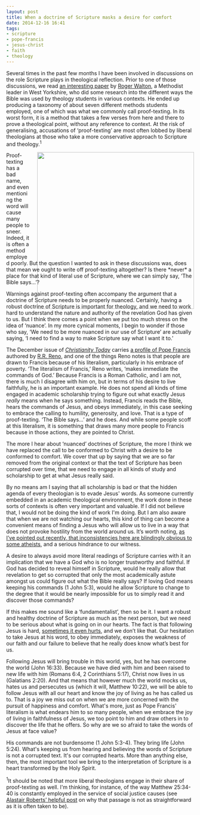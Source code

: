 ```yaml
---
layout: post
title: When a doctrine of Scripture masks a desire for comfort
date: 2014-12-16 16:41
tags:
- scripture
- pope-francis
- jesus-christ
- faith
- theology
---
```

Several times in the past few months I have been involved in discussions on the role Scripture plays in theological reflection. Prior to one of those discussions, we read [an interesting paper](http://essential.metapress.com/content/38n3211v762784k7/) by [Roger Walton](http://twitter.com/rogerwalton), a Methodist leader in West Yorkshire, who did some research into the different ways the Bible was used by theology students in various contexts. He ended up producing a taxonomy of about seven different methods students employed, one of which was what we commonly call proof-texting. In its worst form, it is a method that takes a few verses from here and there to prove a theological point, without any reference to context. At the risk of generalising, accusations of ‘proof-texting’ are most often lobbed by liberal theologians at those who take a more conservative approach to Scripture and theology.<sup>1</sup>

<div style="float: right; margin: 0px 1px 0px 20px; width: 420px; height: 280px;"><img src="https://dl.dropboxusercontent.com/u/3897986/Jake%20Blog%20Images/open-bible.jpg" width="420"></div>
Proof-texting has a bad name, and even mentioning the word will cause many people to sneer. Indeed, it is often a method employed poorly. But the question I wanted to ask in these discussions was, does that mean we ought to write off proof-texting altogether? Is there *never* a place for that kind of literal use of Scripture, where we can simply say, ‘The Bible says…’?

Warnings against proof-texting often accompany the argument that a doctrine of Scripture needs to be properly nuanced. Certainly, having a robust doctrine of Scripture is important for theology, and we need to work hard to understand the nature and authority of the revelation God has given to us. But I think there comes a point when we put too much stress on the idea of ‘nuance’. In my more cynical moments, I begin to wonder if those who say, ‘We need to be more nuanced in our use of Scripture’ are actually saying, ‘I need to find a way to make Scripture say what I want it to.’

The December issue of *[Christianity Today](http://www.christianitytoday.com/)* carries [a profile of Pope Francis](http://www.christianitytoday.com/ct/2014/december/pop-francis.html) authored by [R.R. Reno](http://twitter.com/rr_reno), and one of the things Reno notes is that people are drawn to Francis because of his literalism, particularly in his embrace of poverty. ‘The literalism of Francis,’ Reno writes, ‘makes immediate the commands of God.’ Because Francis is a Roman Catholic, and I am not, there is much I disagree with him on, but in terms of his desire to live faithfully, he is an important example. He does not spend all kinds of time engaged in academic scholarship trying to figure out what exactly Jesus *really* means when he says something. Instead, Francis reads the Bible, hears the commands of Jesus, and obeys immediately, in this case seeking to embrace the calling to humility, generosity, and love. That is a type of proof-texting. ‘The Bible says…’ and he does. And while some people scoff at this literalism, it is something that draws many more people to Francis because in those actions, they are pointed to Christ.

The more I hear about ‘nuanced’ doctrines of Scripture, the more I think we have replaced the call to be conformed to Christ with a desire to be conformed to comfort. We cover that up by saying that we are so far removed from the original context or that the text of Scripture has been corrupted over time, that we need to engage in all kinds of study and scholarship to get at what Jesus really said.

By no means am I saying that all scholarship is bad or that the hidden agenda of every theologian is to evade Jesus' words. As someone currently embedded in an academic theological environment, the work done in these sorts of contexts is often very important and valuable. If I did not believe that, I would not be doing the kind of work I'm doing. But I am also aware that when we are not watching our hearts, this kind of thing can become a convenient means of finding a Jesus who will allow us to live in a way that does not provoke hostility from the world around us. It’s worth noting, [as I’ve pointed out recently, that inconsistencies here are blindingly obvious to some atheists](http://blog.jakebelder.com/post/when-atheists-know-how-to-be-better-christians-than-we-do), and a serious hindrance to our witness.

A desire to always avoid more literal readings of Scripture carries with it an implication that we have a God who is no longer trustworthy and faithful. If God has decided to reveal himself in Scripture, would he really allow that revelation to get so corrupted that only the most academically astute amongst us could figure out what the Bible really says? If loving God means keeping his commands (1 John 5:3), would he allow Scripture to change to the degree that it would be nearly impossible for us to simply read it and discover those commands?

If this makes me sound like a ‘fundamentalist’, then so be it. I want a robust and healthy doctrine of Scripture as much as the next person, but we need to be serious about what is going on in our hearts. The fact is that following Jesus is hard, [sometimes it even hurts](http://blog.jakebelder.com/post/sometimes-faithfulness-hurts), and we don’t like that. Our hesitation to take Jesus at his word, to obey immediately, exposes the weakness of our faith and our failure to believe that he really does know what’s best for us.

Following Jesus will bring trouble in this world, yes, but he has overcome the world (John 16:33). Because we have died with him and been raised to new life with him (Romans 6:4, 2 Corinthians 5:17), Christ now lives in us (Galatians 2:20). And that means that however much the world mocks us, hates us and persecutes us (which it will, Matthew 10:22), we will be able to follow Jesus with all our heart and know the joy of living as he has called us to. That is a joy we miss out on when we are more concerned with the pursuit of happiness and comfort. What's more, just as Pope Francis' literalism is what endears him to so many people, when we embrace the joy of living in faithfulness of Jesus, we too point to him and draw others in to discover the life that he offers. So why are we so afraid to take the words of Jesus at face value?

His commands are not burdensome (1 John 5:3-4). They bring life (John 5:24). What's keeping us from hearing and believing the words of Scripture is not a corrupted text. It's our corrupted hearts. More than anything else, then, the most important tool we bring to the interpretation of Scripture is a heart transformed by the Holy Spirit.

<div class="footnote"><sup>1</sup>It should be noted that more liberal theologians engage in their share of proof-texting as well. I'm thinking, for instance, of the way Matthew 25:34-40 is constantly employed in the service of social justice causes (see <a href="http://www.politicaltheology.com/blog/the-politics-of-hospitality-matthew-2531-46/">Alastair Roberts’ helpful post</a> on why that passage is not as straightforward as it is often taken to be).</div>
